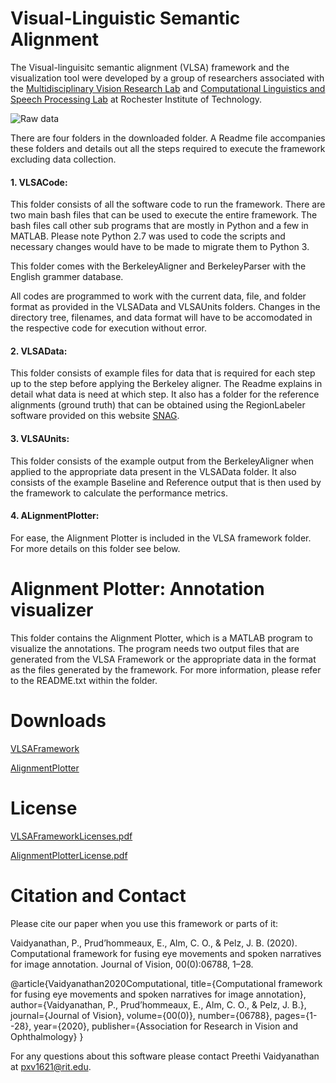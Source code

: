 # Visual-Linguistic Semantic Alignment
The Visual-linguisitc semantic alignment (VLSA) framework and the visualization tool were developed by a group of researchers associated with the [Multidisciplinary Vision Research Lab](http://mvrl.cis.rit.edu/) and [Computational Linguistics and Speech Processing Lab](https://www.rit.edu/clasp/) at Rochester Institute of Technology.

![Raw data](https://raw.githubusercontent.com/mvrl-clasp/MultimodalFusionFramework/master/thesis_snagFig19.png)

There are four folders in the downloaded folder. A Readme file accompanies these folders and details out all the steps required to execute the framework excluding data collection. 

#### 1. VLSACode:

This folder consists of all the software code to run the framework. There are two main bash files that can be used to execute the entire framework. The bash files call other sub programs that are mostly in Python and a few in MATLAB. Please note Python 2.7 was used to code the scripts and necessary changes would have to be made to migrate them to Python 3. 

This folder comes with the BerkeleyAligner and BerkeleyParser with the English grammer database. 

All codes are programmed to work with the current data, file, and folder format as provided in the VLSAData and VLSAUnits folders. Changes in the directory tree, filenames, and data format will have to be accomodated in the respective code for execution without error.

#### 2. VLSAData:

This folder consists of example files for data that is required for each step up to the step before applying the Berkeley aligner. The Readme explains in detail what data is need at which step. It also has a folder for the reference alignments (ground truth) that can be obtained using the RegionLabeler software provided on this website [SNAG](https://mvrl-clasp.github.io/SNAG/).

#### 3. VLSAUnits: 

This folder consists of the example output from the BerkeleyAligner when applied to the appropriate data present in the VLSAData folder. It also consists of the example Baseline and Reference output that is then used by the framework to calculate the performance metrics. 

#### 4. ALignmentPlotter: 

For ease, the Alignment Plotter is included in the VLSA framework folder. For more details on this folder see below.

# Alignment Plotter: Annotation visualizer
This folder contains the Alignment Plotter, which is a MATLAB program to visualize the annotations. The program needs two output files that are generated from the VLSA Framework or the appropriate data in the format as the files generated by the framework. For more information, please refer to the README.txt within the folder. 

# Downloads  

[VLSAFramework](https://drive.google.com/drive/folders/1QbrnSsqh78mERLyUjHp1OtG8BZau6_z7)

[AlignmentPlotter](https://drive.google.com/drive/folders/1nnB3LPdQIQ7j0U9G6uLKm1uhVKk8iaJ3)

# License
[VLSAFrameworkLicenses.pdf](https://drive.google.com/file/d/1Anj-cPYv62vISyvKC1vva55aHXi6ssRN/view?usp=sharing)

[AlignmentPlotterLicense.pdf](https://drive.google.com/file/d/1vWHmmqu736zNrex2I33sRNZdLhNVv2YS/view?usp=sharing)

# Citation and Contact
Please cite our paper when you use this framework or parts of it:

Vaidyanathan, P., Prud’hommeaux, E., Alm, C. O., & Pelz, J. B. (2020). Computational framework for fusing eye movements
and spoken narratives for image annotation. Journal of Vision, 00(0):06788, 1–28.

@article{Vaidyanathan2020Computational,
  title={Computational framework for fusing eye movements and spoken narratives for image annotation},
  author={Vaidyanathan, P., Prud’hommeaux, E., Alm, C. O., & Pelz, J. B.},
  journal={Journal of Vision},
  volume={00(0)},
  number={06788},
  pages={1--28},
  year={2020},
  publisher={Association for Research in Vision and Ophthalmology}
}

For any questions about this software please contact Preethi Vaidyanathan at pxv1621@rit.edu.
 
